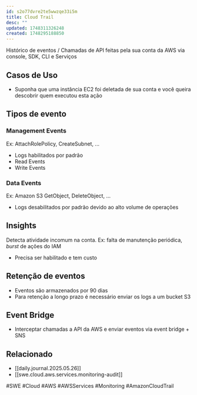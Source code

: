 ```yaml
---
id: s2o77dvre2te5wwzqe33i5m
title: Cloud Trail
desc: ""
updated: 1748311326248
created: 1748295188850
---
```


Histórico de eventos / Chamadas de API feitas pela sua conta da AWS via console, SDK, CLI e Serviços

## Casos de Uso

- Suponha que uma instância EC2 foi deletada de sua conta e você queira descobrir quem executou esta ação

## Tipos de evento

### Management Events

Ex: AttachRolePolicy, CreateSubnet, ...

- Logs habilitados por padrão
- Read Events
- Write Events

### Data Events

Ex: Amazon S3 GetObject, DeleteObject, ...

- Logs desabilitados por padrão devido ao alto volume de operações

## Insights

Detecta atividade incomum na conta. Ex: falta de manutenção periódica, _burst_ de ações do IAM

- Precisa ser habilitado e tem custo

## Retenção de eventos

- Eventos são armazenados por 90 dias
- Para retenção a longo prazo é necessário enviar os logs a um bucket S3

## Event Bridge

- Interceptar chamadas a API da AWS e enviar eventos via event bridge + SNS

## Relacionado

- [[daily.journal.2025.05.26]]
- [[swe.cloud.aws.services.monitoring-audit]]

#SWE #Cloud #AWS #AWSServices #Monitoring #AmazonCloudTrail
